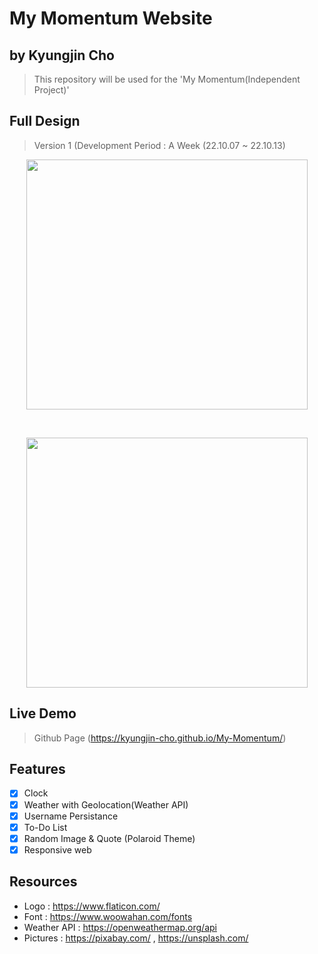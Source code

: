 # My Momentum Website
## by Kyungjin Cho
> This repository will be used for the 'My Momentum(Independent Project)'

## Full Design
> Version 1 (Development Period : A Week (22.10.07 ~ 22.10.13)

<p align="center">
<img src="https://user-images.githubusercontent.com/56642855/195657427-72821a99-634a-4460-a6a7-38d280074162.JPG", height="400px", width="450px">
</p>
</br>
<p align="center">
<img src="https://user-images.githubusercontent.com/56642855/195656677-56157070-b88d-4f90-b131-4ec52d594ca5.JPG", height="400px", width="450px">
</p>

## Live Demo
> Github Page (https://kyungjin-cho.github.io/My-Momentum/)

## Features
* [x] Clock
* [x] Weather with Geolocation(Weather API)
* [x] Username Persistance
* [x] To-Do List
* [x] Random Image & Quote (Polaroid Theme)
* [x] Responsive web

## Resources
- Logo : https://www.flaticon.com/
- Font : https://www.woowahan.com/fonts
- Weather API : https://openweathermap.org/api
- Pictures : https://pixabay.com/ , https://unsplash.com/


